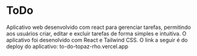 # ToDo

Aplicativo web desenvolvido com react para gerenciar tarefas, permitindo aos usuários criar, editar e excluir tarefas de forma simples e intuitiva. O aplicativo foi desenolvido com React e Tailwind CSS. O link a seguir é do deploy do aplicativo: to-do-topaz-rho.vercel.app

